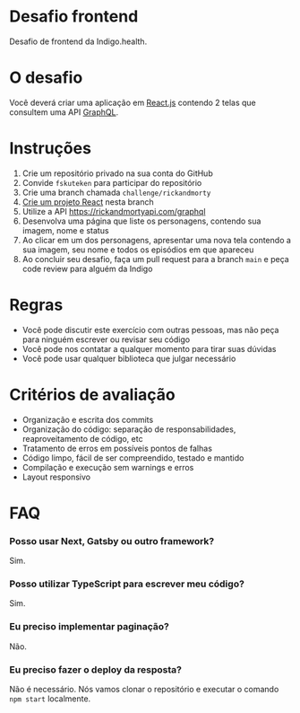 # Desafio frontend

Desafio de frontend da Indigo.health.

# O desafio

Você deverá criar uma aplicação em [React.js](https://reactjs.org/) contendo 2 telas que consultem uma API [GraphQL](https://graphql.org/).

# Instruções

1. Crie um repositório privado na sua conta do GitHub
2. Convide `fskuteken` para participar do repositório
3. Crie uma branch chamada `challenge/rickandmorty`
4. [Crie um projeto React](https://pt-br.reactjs.org/docs/create-a-new-react-app.html#create-react-app) nesta branch
5. Utilize a API https://rickandmortyapi.com/graphql
6. Desenvolva uma página que liste os personagens, contendo sua imagem, nome e status
7. Ao clicar em um dos personagens, apresentar uma nova tela contendo a sua imagem, seu nome e todos os episódios em que apareceu
8. Ao concluir seu desafio, faça um pull request para a branch `main` e peça code review para alguém da Indigo

# Regras

- Você pode discutir este exercício com outras pessoas, mas não peça para ninguém escrever ou revisar seu código
- Você pode nos contatar a qualquer momento para tirar suas dúvidas
- Você pode usar qualquer biblioteca que julgar necessário

# Critérios de avaliação

- Organização e escrita dos commits
- Organização do código: separação de responsabilidades, reaproveitamento de código, etc
- Tratamento de erros em possíveis pontos de falhas
- Código limpo, fácil de ser compreendido, testado e mantido
- Compilação e execução sem warnings e erros
- Layout responsivo

# FAQ

### Posso usar Next, Gatsby ou outro framework?

Sim.

### Posso utilizar TypeScript para escrever meu código?

Sim.

### Eu preciso implementar paginação?

Não.

### Eu preciso fazer o deploy da resposta?

Não é necessário. Nós vamos clonar o repositório e executar o comando `npm start` localmente.
